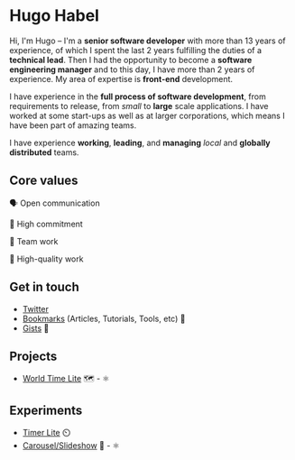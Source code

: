 # Hugo Habel

Hi, I'm Hugo – I'm a **senior software developer** with more than 13 years of experience, of which I spent the last 2 years fulfilling the duties of a **technical lead**. Then I had the opportunity to become a **software engineering manager** and to this day, I have more than 2 years of experience. My area of expertise is **front-end** development.

I have experience in the **full process of software development**, from requirements to release, from *small* to **large** scale applications. I have worked at some start-ups as well as at larger corporations, which means I have been part of amazing teams. 

I have experience **working**, **leading**, and **managing** *local* and **globally distributed** teams.

## Core values
🗣️ Open communication

🤝 High commitment 

👥 Team work

💎 High-quality work

## Get in touch
* [Twitter](https://twitter.com/hugohabel)
* [Bookmarks](https://github.com/hugohabel/hugohabel/blob/master/bookmarks.md) (Articles, Tutorials, Tools, etc) 🔖
* [Gists](https://gist.github.com/hugohabel) 📓 

## Projects
* [World Time Lite](https://hugohabel.github.io/world-time-lite/) 🗺️ - ⚛️

## Experiments
* [Timer Lite](https://codesandbox.io/s/timer-lite-le8ld?file=/index.html) ⏲️
* [Carousel/Slideshow](https://codesandbox.io/s/carousel-lite-blso1) 🎡 - ⚛️
